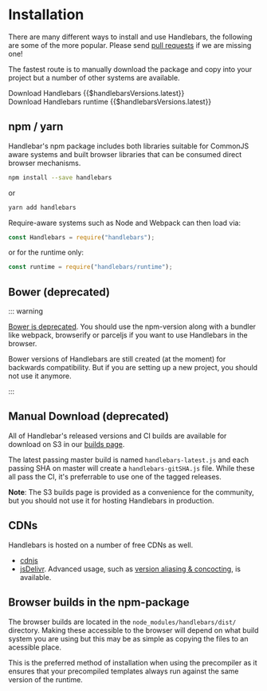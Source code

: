 # Installation

There are many different ways to install and use Handlebars, the following are some of the more popular. Please send
[pull requests](https://github.com/wycats/handlebars-site/blob/master/src/pages/installation.haml) if we are missing
one!

The fastest route is to manually download the package and copy into your project but a number of other systems are
available.

<DownloadHandlebars type="full">Download Handlebars {{$handlebarsVersions.latest}}</DownloadHandlebars> <br>
<DownloadHandlebars type="runtime">Download Handlebars runtime {{$handlebarsVersions.latest}}</DownloadHandlebars>

## npm / yarn

Handlebar's npm package includes both libraries suitable for CommonJS aware systems and built browser libraries that can
be consumed direct browser mechanisms.

```bash
npm install --save handlebars
```

or

```bash
yarn add handlebars
```

Require-aware systems such as Node and Webpack can then load via:

```js
const Handlebars = require("handlebars");
```

or for the runtime only:

```js
const runtime = require("handlebars/runtime");
```

## Bower (deprecated)

::: warning

[Bower is deprecated](https://bower.io/blog/2017/how-to-migrate-away-from-bower/). You should use the npm-version along
with a bundler like webpack, browserify or parceljs if you want to use Handlebars in the browser.

Bower versions of Handlebars are still created (at the moment) for backwards compatibility. But if you are setting up a
new project, you should not use it anymore.

:::

## Manual Download (deprecated)

All of Handlebar's released versions and CI builds are available for download on S3 in our
[builds page](http://builds.handlebarsjs.com.s3.amazonaws.com/bucket-listing.html?sort=lastmod&sortdir=desc).

The latest passing master build is named `handlebars-latest.js` and each passing SHA on master will create a
`handlebars-gitSHA.js` file. While these all pass the CI, it's preferrable to use one of the tagged releases.

**Note**: The S3 builds page is provided as a convenience for the community, but you should not use it for hosting
Handlebars in production.

## CDNs

Handlebars is hosted on a number of free CDNs as well.

- [cdnjs](https://cdnjs.com/libraries/handlebars.js)
- [jsDelivr](http://www.jsdelivr.com/#!handlebarsjs). Advanced usage, such as
  [version aliasing & concocting](https://github.com/jsdelivr/jsdelivr#usage), is available.

## Browser builds in the npm-package

The browser builds are located in the `node_modules/handlebars/dist/` directory. Making these accessible to the browser
will depend on what build system you are using but this may be as simple as copying the files to an acessible place.

This is the preferred method of installation when using the precompiler as it ensures that your precompiled templates
always run against the same version of the runtime.

